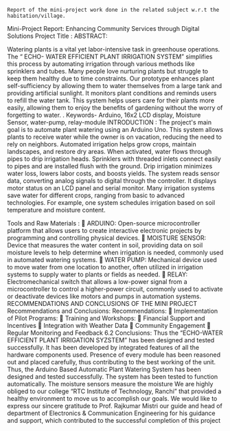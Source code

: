 	Report of the mini-project work done in the related subject w.r.t the habitation/village.
Mini-Project Report: Enhancing Community Services through Digital Solutions
Project Title :
ABSTRACT:

Watering plants is a vital yet labor-intensive task in greenhouse operations. The “ ECHO- WATER EFFICIENT PLANT IRRIGATION SYSTEM” simplifies this process by automating irrigation through various methods like sprinklers and tubes.
Many people love nurturing plants but struggle to keep them healthy due to time constraints. Our prototype enhances plant self-sufficiency by allowing them to water themselves from a large tank and providing artificial sunlight.
It monitors plant conditions and reminds users to refill the water tank. This system helps users care for their plants more easily, allowing them to enjoy the benefits of gardening without the worry of forgetting to water.
.
Keywords- Arduino, 16x2 LCD display, Moisture Sensor, water-pump, relay-module
 INTRODUCTION :
The project's main goal is to automate plant watering using an Arduino Uno. This system allows plants to receive water while the owner is on vacation, reducing the need to rely on neighbors.
Automated irrigation helps grow crops, maintain landscapes, and restore dry areas. When activated, water flows through pipes to drip irrigation heads.
Sprinklers with threaded inlets connect easily to pipes and are installed flush with the ground. Drip irrigation minimizes water loss, lowers labor costs, and boosts yields.
The system reads sensor data, converting analog signals to digital through the controller. It displays motor status on an LCD panel and serial monitor.
Many irrigation systems save water for different crops, ranging from basic to advanced technologies. For example, one system schedules irrigation based on soil temperature and moisture content.
 
 
 Tools and Raw Materials :
	ARDUINO:
Open-source microcontroller platform that allows users to create interactive electronic projects by programming and controlling physical devices.
	MOISTURE SENSOR:
Device that measures the water content in soil, providing data on soil moisture levels to help determine when irrigation is needed, commonly used in automated watering systems.
	WATER PUMP:
Mechanical device used to move water from one location to another, often utilized in irrigation systems to supply water to plants or fields as needed.
	RELAY:
Electromechanical switch that allows a low-power signal from a microcontroller to control a higher-power circuit, commonly used to activate or deactivate devices like motors and pumps in automation systems.
  RECOMMENDATIONS AND CONCLUSIONS OF THE MINI PROJECT
Recommendations and Conclusions:
	Recommendations:
	Implementation of Pilot Programs:
	Training and Workshops:
	Financial Support and Incentives
	Integration with Weather Data
	Community Engagement
	Regular Monitoring and Feedback
6.2	Conclusions:
Thus the “ECHO-WATER EFFICIENT PLANT IRRIGATION SYZSTEM” has been
designed and tested successfully. It has been developed by integrated features of all the hardware components used. Presence of every module has been reasoned out and placed carefully, thus contributing to the best working of the unit. Thus, the Arduino Based Automatic Plant Watering System has been designed and tested successfully. The system has been tested to function automatically. The moisture sensors measure the moisture We are highly obliged to our college “RTC Institute of Technology, Ranchi” that provided a healthy environment to move us to accomplish our goals. We would like to express our sincere gratitude to Prof. Rajkumar Mistri our guide and head of department of Electronics & Communication Engineering for his guidance and support, which contributed to the successful completion of this project

